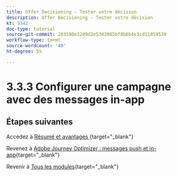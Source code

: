 ```yaml
---
title: Offer Decisioning - Tester votre décision
description: Offer Decisioning - Tester votre décision
kt: 5342
doc-type: tutorial
source-git-commit: 203590e3289d2e5342085bf8b6b4e3cd11859539
workflow-type: tm+mt
source-wordcount: '40'
ht-degree: 5%

---
```


# 3.3.3 Configurer une campagne avec des messages in-app


## Étapes suivantes

Accédez à [ Résumé et avantages ](./summary.md){target="_blank"}

Revenez à [Adobe Journey Optimizer : messages push et in-app](ajopushinapp.md){target="_blank"}

Revenir à [Tous les modules](./../../../../overview.md){target="_blank"}
